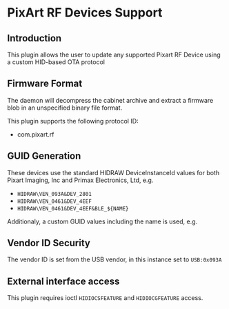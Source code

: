 PixArt RF Devices Support
=========================

Introduction
------------

This plugin allows the user to update any supported Pixart RF Device using a
custom HID-based OTA protocol

Firmware Format
---------------

The daemon will decompress the cabinet archive and extract a firmware blob in
an unspecified binary file format.

This plugin supports the following protocol ID:

 * com.pixart.rf

GUID Generation
---------------

These devices use the standard HIDRAW DeviceInstanceId values for both
Pixart Imaging, Inc and Primax Electronics, Ltd, e.g.

 * `HIDRAW\VEN_093A&DEV_2801`
 * `HIDRAW\VEN_0461&DEV_4EEF`
 * `HIDRAW\VEN_0461&DEV_4EEF&BLE_${NAME}`

Additionaly, a custom GUID values including the name is used, e.g.

Vendor ID Security
------------------

The vendor ID is set from the USB vendor, in this instance set to `USB:0x093A`

External interface access
-------------------------
This plugin requires ioctl `HIDIOCSFEATURE` and `HIDIOCGFEATURE` access.
